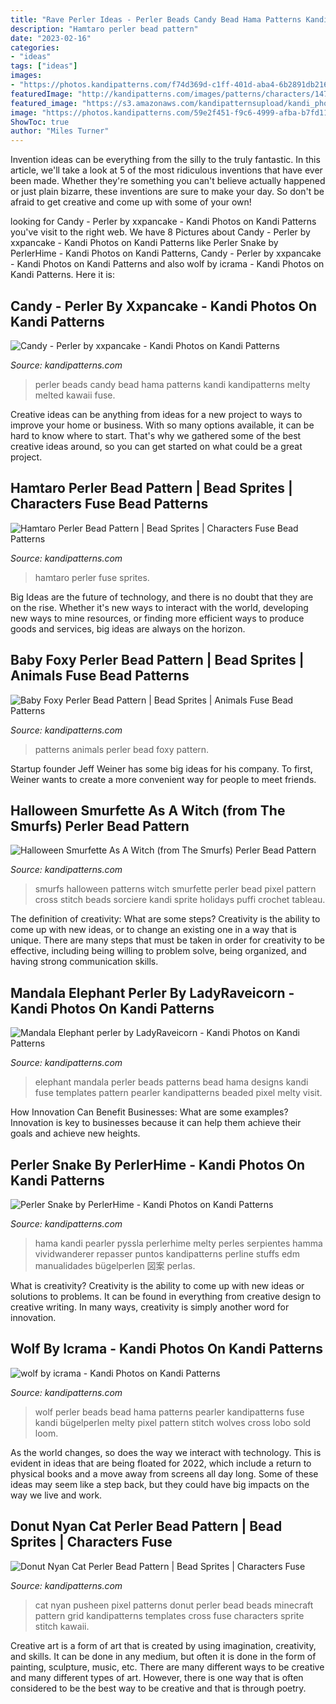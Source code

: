 ```yaml
---
title: "Rave Perler Ideas - Perler Beads Candy Bead Hama Patterns Kandi Kandipatterns Melty Melted Kawaii Fuse"
description: "Hamtaro perler bead pattern"
date: "2023-02-16"
categories:
- "ideas"
tags: ["ideas"]
images:
- "https://photos.kandipatterns.com/f74d369d-c1ff-401d-aba4-6b2891db2164/004.resize_700x.JPG"
featuredImage: "http://kandipatterns.com/images/patterns/characters/14799_donut_nyan_cat.png"
featured_image: "https://s3.amazonaws.com/kandipatternsupload/kandi_photos/aug13/820201350547528911.jpg"
image: "https://photos.kandipatterns.com/59e2f451-f9c6-4999-afba-b7fd116a8f7d/25.resize_700x.jpg"
ShowToc: true
author: "Miles Turner"
---
```



Invention ideas can be everything from the silly to the truly fantastic. In this article, we'll take a look at 5 of the most ridiculous inventions that have ever been made. Whether they're something you can't believe actually happened or just plain bizarre, these inventions are sure to make your day. So don't be afraid to get creative and come up with some of your own!

	

		
looking for Candy - Perler by xxpancake - Kandi Photos on Kandi Patterns you've visit to the right web. We have 8 Pictures about Candy - Perler by xxpancake - Kandi Photos on Kandi Patterns like Perler Snake by PerlerHime - Kandi Photos on Kandi Patterns, Candy - Perler by xxpancake - Kandi Photos on Kandi Patterns and also wolf by icrama - Kandi Photos on Kandi Patterns. Here it is:
		
    
## Candy - Perler By Xxpancake - Kandi Photos On Kandi Patterns

<img loading=lazy src="https://s3.amazonaws.com/kandipatternsphotosold/9272011707064016315.jpg" onerror="this.onerror=null;this.src='https://tse4.mm.bing.net/th?id=OIP.1lZfrhtOk1r5EBo_bv2UgQHaJ4&amp;pid=15.1';" alt="Candy - Perler by xxpancake - Kandi Photos on Kandi Patterns">

_Source: kandipatterns.com_

>perler beads candy bead hama patterns kandi kandipatterns melty melted kawaii fuse. 

	

Creative ideas can be anything from ideas for a new project to ways to improve your home or business. With so many options available, it can be hard to know where to start. That's why we gathered some of the best creative ideas around, so you can get started on what could be a great project.

    
## Hamtaro Perler Bead Pattern | Bead Sprites | Characters Fuse Bead Patterns

<img loading=lazy src="http://kandipatterns.com/images/patterns/characters/4329-Hamtaro.png" onerror="this.onerror=null;this.src='https://tse2.mm.bing.net/th?id=OIP.rGPSQdtyUM9MnATEnvPfCwHaHa&amp;pid=15.1';" alt="Hamtaro Perler Bead Pattern | Bead Sprites | Characters Fuse Bead Patterns">

_Source: kandipatterns.com_

>hamtaro perler fuse sprites. 

	

Big Ideas are the future of technology, and there is no doubt that they are on the rise. Whether it's new ways to interact with the world, developing new ways to mine resources, or finding more efficient ways to produce goods and services, big ideas are always on the horizon. 

    
## Baby Foxy Perler Bead Pattern | Bead Sprites | Animals Fuse Bead Patterns

<img loading=lazy src="http://kandipatterns.com/images/patterns/animals/20447_baby_foxy.png" onerror="this.onerror=null;this.src='https://tse1.mm.bing.net/th?id=OIP.7COIVxhyfl_x82UhPT13mAHaId&amp;pid=15.1';" alt="Baby Foxy Perler Bead Pattern | Bead Sprites | Animals Fuse Bead Patterns">

_Source: kandipatterns.com_

>patterns animals perler bead foxy pattern. 

	

Startup founder Jeff Weiner has some big ideas for his company. To first, Weiner wants to create a more convenient way for people to meet friends.

    
## Halloween Smurfette As A Witch (from The Smurfs) Perler Bead Pattern

<img loading=lazy src="http://kandipatterns.com/images/patterns/holidays/20433_halloween-smurfette-as-a-witch-from-the-smurfs.png" onerror="this.onerror=null;this.src='https://tse2.mm.bing.net/th?id=OIP.GKi9bWxXGM7gvYnuf-Ee2AHaIz&amp;pid=15.1';" alt="Halloween Smurfette As A Witch (from The Smurfs) Perler Bead Pattern">

_Source: kandipatterns.com_

>smurfs halloween patterns witch smurfette perler bead pixel pattern cross stitch beads sorciere kandi sprite holidays puffi crochet tableau. 

	

The definition of creativity: What are some steps?
Creativity is the ability to come up with new ideas, or to change an existing one in a way that is unique. There are many steps that must be taken in order for creativity to be effective, including being willing to problem solve, being organized, and having strong communication skills.

    
## Mandala Elephant Perler By LadyRaveicorn - Kandi Photos On Kandi Patterns

<img loading=lazy src="https://photos.kandipatterns.com/59e2f451-f9c6-4999-afba-b7fd116a8f7d/25.resize_700x.jpg" onerror="this.onerror=null;this.src='https://tse2.mm.bing.net/th?id=OIP.dnrlCfMmEve0MF2Kzx-33AHaNd&amp;pid=15.1';" alt="Mandala Elephant perler by LadyRaveicorn - Kandi Photos on Kandi Patterns">

_Source: kandipatterns.com_

>elephant mandala perler beads patterns bead hama designs kandi fuse templates pattern pearler kandipatterns beaded pixel melty visit. 

	

How Innovation Can Benefit Businesses: What are some examples?
Innovation is key to businesses because it can help them achieve their goals and achieve new heights.

    
## Perler Snake By PerlerHime - Kandi Photos On Kandi Patterns

<img loading=lazy src="https://s3.amazonaws.com/kandipatternsupload/kandi_photos/aug13/820201350547528911.jpg" onerror="this.onerror=null;this.src='https://tse2.mm.bing.net/th?id=OIP.UNqldqv8IN2lG_fZfA3vxQHaFj&amp;pid=15.1';" alt="Perler Snake by PerlerHime - Kandi Photos on Kandi Patterns">

_Source: kandipatterns.com_

>hama kandi pearler pyssla perlerhime melty perles serpientes hamma vividwanderer repasser puntos kandipatterns perline stuffs edm manualidades bügelperlen 図案 perlas. 

	

What is creativity?
Creativity is the ability to come up with new ideas or solutions to problems. It can be found in everything from creative design to creative writing. In many ways, creativity is simply another word for innovation.

    
## Wolf By Icrama - Kandi Photos On Kandi Patterns

<img loading=lazy src="https://photos.kandipatterns.com/f74d369d-c1ff-401d-aba4-6b2891db2164/004.resize_700x.JPG" onerror="this.onerror=null;this.src='https://tse1.mm.bing.net/th?id=OIP.L8jX19kHT3kaUotVxFvzUAHaJ6&amp;pid=15.1';" alt="wolf by icrama - Kandi Photos on Kandi Patterns">

_Source: kandipatterns.com_

>wolf perler beads bead hama patterns pearler kandipatterns fuse kandi bügelperlen melty pixel pattern stitch wolves cross lobo sold loom. 

	

As the world changes, so does the way we interact with technology. This is evident in ideas that are being floated for 2022, which include a return to physical books and a move away from screens all day long. Some of these ideas may seem like a step back, but they could have big impacts on the way we live and work.

    
## Donut Nyan Cat Perler Bead Pattern | Bead Sprites | Characters Fuse

<img loading=lazy src="http://kandipatterns.com/images/patterns/characters/14799_donut_nyan_cat.png" onerror="this.onerror=null;this.src='https://tse4.mm.bing.net/th?id=OIP.pkxUDANGlsjrSBfMh9JzHgHaHa&amp;pid=15.1';" alt="Donut Nyan Cat Perler Bead Pattern | Bead Sprites | Characters Fuse">

_Source: kandipatterns.com_

>cat nyan pusheen pixel patterns donut perler bead beads minecraft pattern grid kandipatterns templates cross fuse characters sprite stitch kawaii. 

	

Creative art is a form of art that is created by using imagination, creativity, and skills. It can be done in any medium, but often it is done in the form of painting, sculpture, music, etc. There are many different ways to be creative and many different types of art. However, there is one way that is often considered to be the best way to be creative and that is through poetry.

